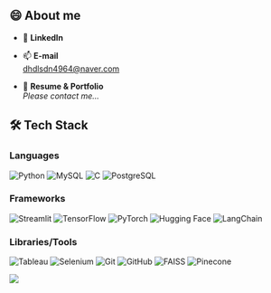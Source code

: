 ## 😄 About me
  
- 💬  **LinkedIn** <br>
      

- 📫   **E-mail**  <br>
        dhdlsdn4964@naver.com

- 🤖  **Resume & Portfolio**  <br>
      _Please contact me..._

## 🛠 Tech Stack

### Languages
![Python](https://img.shields.io/badge/Python-3776AB?style=flat&logo=python&logoColor=white)
![MySQL](https://img.shields.io/badge/MySQL-4479A1?style=flat&logo=mysql&logoColor=white)
![C](https://img.shields.io/badge/C-A8B9CC?style=flat&logo=c&logoColor=white)
![PostgreSQL](https://img.shields.io/badge/PostgreSQL-336791?style=flat&logo=postgresql&logoColor=white)

### Frameworks
![Streamlit](https://img.shields.io/badge/Streamlit-FF4B4B?style=flat&logo=streamlit&logoColor=white)
![TensorFlow](https://img.shields.io/badge/TensorFlow-FF6F00?style=flat&logo=tensorflow&logoColor=white)
![PyTorch](https://img.shields.io/badge/PyTorch-EE4C2C?style=flat&logo=pytorch&logoColor=white)
![Hugging Face](https://img.shields.io/badge/Hugging%20Face-FFD21E?style=flat&logo=huggingface&logoColor=black)
![LangChain](https://img.shields.io/badge/LangChain-1C3C3C?style=flat&logo=langchain&logoColor=white)

### Libraries/Tools
![Tableau](https://img.shields.io/badge/Tableau-E97627?style=flat&logo=tableau&logoColor=white)
![Selenium](https://img.shields.io/badge/Selenium-43B02A?style=flat&logo=selenium&logoColor=white)
![Git](https://img.shields.io/badge/Git-F05032?style=flat&logo=git&logoColor=white)
![GitHub](https://img.shields.io/badge/GitHub-181717?style=flat&logo=github&logoColor=white)
![FAISS](https://img.shields.io/badge/FAISS-0052CC?style=flat&logo=faiss&logoColor=white)
![Pinecone](https://img.shields.io/badge/Pinecone-2C2D72?style=flat&logo=pinecone&logoColor=white)

![](https://github-profile-summary-cards.vercel.app/api/cards/profile-details?username=InWooOh&theme=nord_bright)
<!--nord_dark-->



<!--
**InWooOh/InWooOh** is a ✨ _special_ ✨ repository because its `README.md` (this file) appears on your GitHub profile.

Here are some ideas to get you started:

- 🔭 I’m currently working on ...
- 🌱 I’m currently learning ...
- 👯 I’m looking to collaborate on ...
- 🤔 I’m looking for help with ...
- 💬 Ask me about ...
- 📫 How to reach me: ...
- 😄 Pronouns: ...
- ⚡ Fun fact: ...
-->
